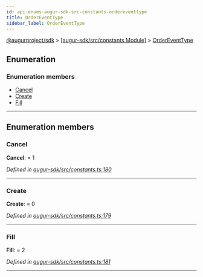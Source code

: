 ```yaml
---
id: api-enums-augur-sdk-src-constants-ordereventtype
title: OrderEventType
sidebar_label: OrderEventType
---
```


[@augurproject/sdk](api-readme.md) > [[augur-sdk/src/constants Module]](api-modules-augur-sdk-src-constants-module.md) > [OrderEventType](api-enums-augur-sdk-src-constants-ordereventtype.md)

## Enumeration

### Enumeration members

* [Cancel](api-enums-augur-sdk-src-constants-ordereventtype.md#cancel)
* [Create](api-enums-augur-sdk-src-constants-ordereventtype.md#create)
* [Fill](api-enums-augur-sdk-src-constants-ordereventtype.md#fill)

---

## Enumeration members

<a id="cancel"></a>

###  Cancel

**Cancel**:  = 1

*Defined in [augur-sdk/src/constants.ts:180](https://github.com/AugurProject/augur/blob/1e1466f1d3/packages/augur-sdk/src/constants.ts#L180)*

___
<a id="create"></a>

###  Create

**Create**:  = 0

*Defined in [augur-sdk/src/constants.ts:179](https://github.com/AugurProject/augur/blob/1e1466f1d3/packages/augur-sdk/src/constants.ts#L179)*

___
<a id="fill"></a>

###  Fill

**Fill**:  = 2

*Defined in [augur-sdk/src/constants.ts:181](https://github.com/AugurProject/augur/blob/1e1466f1d3/packages/augur-sdk/src/constants.ts#L181)*

___

